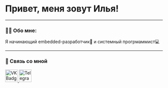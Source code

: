 # Привет, меня зовут Илья!

---

### 👨‍💻 Обо мне:

Я начинающий embedded-разработчик🤖 и системный прогрмаммист:computer:

---

### 🤙 Связь со мной
<div id="padges">
  <a href = "https://vk.com/ilyich112" target="_blank">
    <img src="![image](https://github.com/ilyakupriyan/ilyakupriyan/assets/52965382/057de6fc-7893-4140-a932-f4d51d7695af)
" width="40" height="40" alt="VK Badge">
  </a>
  <a href="https://t.me/neolab3" target="_blank">
    <img src="" width="40" height="40" alt="Telegram Badge">
  </a>
</div>

